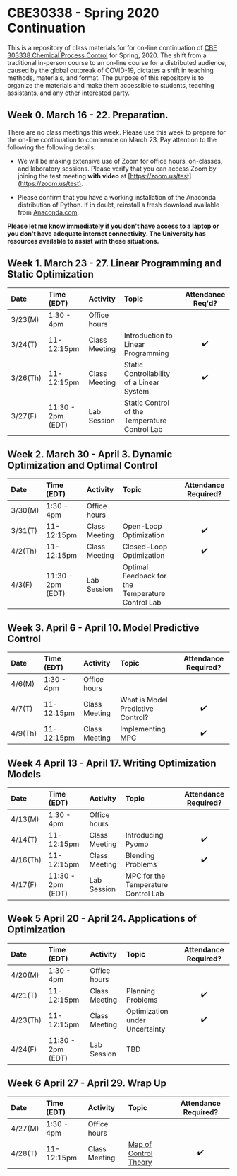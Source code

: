 # CBE30338 - Spring 2020 Continuation

This is a repository of class materials for for on-line continuation of [CBE 303338 Chemical Process Control](http://jckantor.github.io/CBE30338/) for Spring, 2020. The shift from a traditional in-person course to an on-line course for a distributed audience, caused by the global outbreak of COVID-19, dictates a shift in teaching methods, materials, and format. The purpose of this repository is to organize the materials and make them accessible to students, teaching assistants, and any other interested party. 

## Week 0.  March 16 - 22. Preparation.

There are no class meetings this week. Please use this week to prepare for the on-line continuation to commence on March 23. Pay attention to the following the following details:

* We will be making extensive use of Zoom for office hours, on-classes, and laboratory sessions. Please verify that you can access Zoom by joining the test meeting **with video** at [https://zoom.us/test](https://zoom.us/test). 

* Please confirm that you have a working installation of the Anaconda distribution of Python. If in doubt, reinstall a fresh download available from [Anaconda.com](https://www.anaconda.com/).

**Please let me know immediately if you don't have access to a laptop or you don't have adequate internet connectivity. The University has resources available to assist with these situations.**

## Week 1. March 23 - 27. Linear Programming and Static Optimization

| Date | Time (EDT) | Activity | Topic | Attendance Req'd? |
| :--  | :--  | :------  | :--- | :---: |
| 3/23(M) | 1:30 - 4pm | Office hours | | 
| 3/24(T) | 11-12:15pm | Class Meeting | Introduction to Linear Programming | :heavy_check_mark:|
| 3/26(Th) | 11-12:15pm | Class Meeting | Static Controllability of a Linear System | :heavy_check_mark: |
| 3/27(F) | 11:30 - 2pm (EDT) | Lab Session | Static Control of the Temperature Control Lab |

## Week 2. March 30 - April 3. Dynamic Optimization and Optimal Control

| Date | Time (EDT) | Activity | Topic | Attendance Required? |
| :--  | :--  | :------  | :--- | :---: |
| 3/30(M) | 1:30 - 4pm | Office hours | | 
| 3/31(T) | 11-12:15pm | Class Meeting | Open-Loop Optimization | :heavy_check_mark:|
| 4/2(Th) | 11-12:15pm | Class Meeting | Closed-Loop Optimization | :heavy_check_mark: |
| 4/3(F) | 11:30 - 2pm (EDT) | Lab Session | Optimal Feedback for the Temperature Control Lab |

## Week 3. April 6 - April 10. Model Predictive Control

| Date | Time (EDT) | Activity | Topic | Attendance Required? |
| :--  | :--  | :------  | :--- | :---: |
| 4/6(M) | 1:30 - 4pm | Office hours | | 
| 4/7(T) | 11-12:15pm | Class Meeting | What is Model Predictive Control?  | :heavy_check_mark:|
| 4/9(Th) | 11-12:15pm | Class Meeting | Implementing MPC | :heavy_check_mark: |

## Week 4 April 13 - April 17. Writing Optimization Models

| Date | Time (EDT) | Activity | Topic | Attendance Required? |
| :--  | :--  | :------  | :--- | :---: |
| 4/13(M) | 1:30 - 4pm | Office hours | | 
| 4/14(T) | 11-12:15pm | Class Meeting | Introducing Pyomo | :heavy_check_mark:|
| 4/16(Th) | 11-12:15pm | Class Meeting | Blending Problems | :heavy_check_mark: |
| 4/17(F) | 11:30 - 2pm (EDT) | Lab Session | MPC for the Temperature Control Lab |

## Week 5 April 20 - April 24. Applications of Optimization

| Date | Time (EDT) | Activity | Topic | Attendance Required? |
| :--  | :--  | :------  | :--- | :---: |
| 4/20(M) | 1:30 - 4pm | Office hours | | 
| 4/21(T) | 11-12:15pm | Class Meeting | Planning Problems | :heavy_check_mark:|
| 4/23(Th) | 11-12:15pm | Class Meeting | Optimization under Uncertainty | :heavy_check_mark: |
| 4/24(F) | 11:30 - 2pm (EDT) | Lab Session | TBD |

## Week 6 April 27 - April 29. Wrap Up

| Date | Time (EDT) | Activity | Topic | Attendance Required? |
| :--  | :--  | :------  | :--- | :---: |
| 4/27(M) | 1:30 - 4pm | Office hours | | 
| 4/28(T) | 11-12:15pm | Class Meeting | [Map of Control Theory](https://engineeringmedia.com/) | :heavy_check_mark:|
